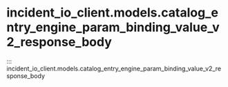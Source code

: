 # incident_io_client.models.catalog_entry_engine_param_binding_value_v2_response_body

::: incident_io_client.models.catalog_entry_engine_param_binding_value_v2_response_body
